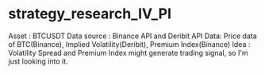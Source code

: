 # strategy_research_IV_PI
Asset : BTCUSDT 
Data source : Binance API and Deribit API
Data: Price data of BTC(Binance), Implied Volatility(Deribit), Premium Index(Binance) 
Idea : Volatility Spread and Premium Index might generate trading signal, so I'm just looking into it.
